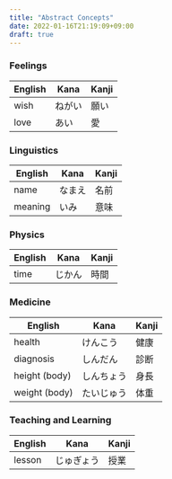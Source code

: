 ```yaml
---
title: "Abstract Concepts"
date: 2022-01-16T21:19:09+09:00
draft: true
---
```

### Feelings
| English | Kana   | Kanji |
|---------|--------|-------|
| wish    | ねがい | 願い  |
| love    | あい   | 愛    |

### Linguistics
| English | Kana   | Kanji |
|---------|--------|-------|
| name    | なまえ | 名前  |
| meaning | いみ   | 意味  |

### Physics
| English | Kana       | Kanji |
|---------|------------|-------|
| time    | じかん     | 時間  |

### Medicine
| English       | Kana       | Kanji |
|---------------|------------|-------|
| health        | けんこう   | 健康  |
| diagnosis     | しんだん   | 診断  |
| height (body) | しんちょう | 身長  |
| weight (body) | たいじゅう | 体重  |

### Teaching and Learning
| English | Kana       | Kanji |
|---------|------------|-------|
| lesson  | じゅぎょう | 授業  |

